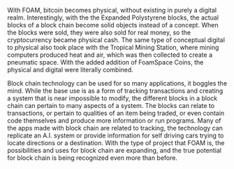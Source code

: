 With FOAM, bitcoin becomes physical, without existing in purely a digital realm. Interestingly, with the the Expanded Polystyrene blocks, the actual blocks of a block chain become solid objects instead of a concept. When the blocks were sold, they were also sold for real money, so the cryptocurrency became physical cash. The same type of conceptual digital to physical also took place with the Tropical Mining Station, where mining computers produced heat and air, which was then collected to create a pneumatic space. With the added addition of FoamSpace Coins, the physical and digital were literally combined. 

Block chain technology can be used for so many applications, it boggles the mind. While the base use is as a form of tracking transactions and creating a system that is near impossible to  modify, the different blocks in a block chain can pertain to many aspects of a system. The blocks can relate to transactions, or pertain to qualities of an item being traded, or even contain code themselves and produce more information or run programs. Many of the apps made with block chain are related to tracking, the technology can replicate an A.I. system or provide information for self driving cars trying to locate directions or a destination. With the type of project that FOAM is, the possibilities and uses for block chain are expanding, and the true potential for block chain is being recognized even more than before.

